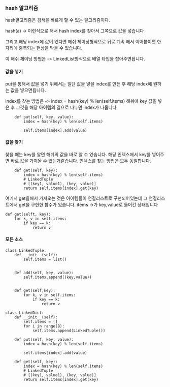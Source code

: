 ### hash 알고리즘 

hash알고리즘은 검색을 빠르게 할 수 있는 알고리즘이다. 

hash(a) -> 이런식으로 해서 hash index를 찾아서 그쪽으로 값을 넣습니다

그리고 해당 index에 값이 있다면 해쉬 체이닝형식으로 뒤로 계속 해서 이어붙이면 한자리에 중복되는 현상을 막을 수 있습니다.

이 해쉬 체이닝 방법은 -> LinkedList방식으로 배열 타입을 잡아주면됩니다.


#### 값을 넣기 
put을 통해서 값을 넣기 위해서는 일단 값을 넣을 index를 만든 후 해당 index에 원하는 값을 넣으면됩니다.

index를 찾는 방법은 
-> index = hash(key) % len(self.items)
해쉬에 key 값을 넣은 후 그것을 해당 아이템의 길으로 나누면 index가 나옵니다 
````
    def put(self, key, value):
        index = hash(key) % len(self.items)

        self.items[index].add(value)
````


#### 값을 찾기 
찾을 때는 key를 알면 해쉬의 값을 바로 알 수 있습니다.
해당 인덱스에서 key를 넣어주면 바로 값을 가져올 수 있는거같습니다.
인덱스를 찾는 방법은 모두 동일합니다.

````
    def get(self, key):
        index = hash(key) % len(self.items)
        # LinkedTuple
        # [(key1, value1), (key, value)]
        return self.items[index].get(key)
````

여기서 get을해서 가져오는 것은 아이템들이 연결리스트로 구현되어있는데 그 연결리스트에서 get을 구현한 함수가 있습니다.
items ->가 key,value로 들어간 상태입니다
````
def get(selft, key):
    for k, v in self.items:
        if key == k:
            return v
````




#### 모든 소스

````
class LinkedTuple:
    def __init__(self):
        self.items = list()


    def add(self, key, value):
        self.items.append((key,value))


    def get(self,key):
        for k, v in self.items:
            if key == k:
                return v

class LinkedDict:
    def __init__(self):
        self.items = []
        for i in range(8):
            self.items.append(LinkedTuple())

    def put(self, key, value):
        index = hash(key) % len(self.items)

        self.items[index].add(value)

    def get(self, key):
        index = hash(key) % len(self.items)
        # LinkedTuple
        # [(key1, value1), (key, value)]
        return self.items[index].get(key)
````